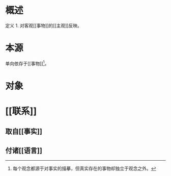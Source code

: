 # 概述
定义
	1. 对客观[[事物]]的[[主观]]反映。
# 本源
单向依存于[[事物]][^1]。
# 对象
# [[联系]] 
## 取自[[事实]] 
## 付诸[[语言]] 

[^1]: 每个观念都源于对事实的描摹，但真实存在的事物却独立于观念之外。